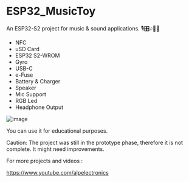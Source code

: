 # ESP32_MusicToy

An ESP32-S2 project for music & sound applications. 🎙🎛🎶🎵🎼

- NFC
- uSD Card
- ESP32 S2-WROM
- Gyro
- USB-C
- e-Fuse
- Battery & Charger
- Speaker
- Mic Support
- RGB Led
- Headphone Output

![image](https://user-images.githubusercontent.com/10106458/119191260-aca3e580-ba7e-11eb-8d12-b4e44a354c2a.png)

You can use it for educational purposes. 

Caution: The project was still in the prototype phase, therefore it is not complete. It might need improvements.

For more projects and videos :

https://www.youtube.com/alpelectronics
